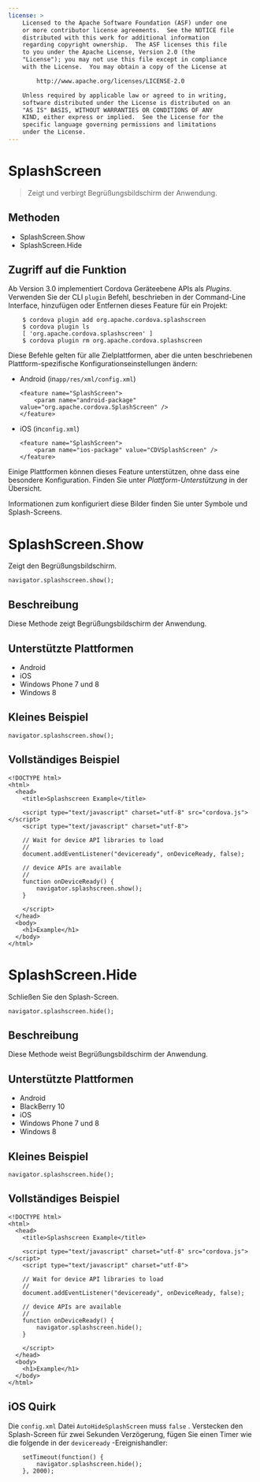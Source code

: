 ```yaml
---
license: >
    Licensed to the Apache Software Foundation (ASF) under one
    or more contributor license agreements.  See the NOTICE file
    distributed with this work for additional information
    regarding copyright ownership.  The ASF licenses this file
    to you under the Apache License, Version 2.0 (the
    "License"); you may not use this file except in compliance
    with the License.  You may obtain a copy of the License at

        http://www.apache.org/licenses/LICENSE-2.0

    Unless required by applicable law or agreed to in writing,
    software distributed under the License is distributed on an
    "AS IS" BASIS, WITHOUT WARRANTIES OR CONDITIONS OF ANY
    KIND, either express or implied.  See the License for the
    specific language governing permissions and limitations
    under the License.
---
```



# SplashScreen

> Zeigt und verbirgt Begrüßungsbildschirm der Anwendung.

## Methoden

*   SplashScreen.Show
*   SplashScreen.Hide

## Zugriff auf die Funktion

Ab Version 3.0 implementiert Cordova Geräteebene APIs als *Plugins*. Verwenden Sie der CLI `plugin` Befehl, beschrieben in der Command-Line Interface, hinzufügen oder Entfernen dieses Feature für ein Projekt:

        $ cordova plugin add org.apache.cordova.splashscreen
        $ cordova plugin ls
        [ 'org.apache.cordova.splashscreen' ]
        $ cordova plugin rm org.apache.cordova.splashscreen
    

Diese Befehle gelten für alle Zielplattformen, aber die unten beschriebenen Plattform-spezifische Konfigurationseinstellungen ändern:

*   Android (in`app/res/xml/config.xml`)
    
        <feature name="SplashScreen">
            <param name="android-package" value="org.apache.cordova.SplashScreen" />
        </feature>
        

*   iOS (in`config.xml`)
    
        <feature name="SplashScreen">
            <param name="ios-package" value="CDVSplashScreen" />
        </feature>
        

Einige Plattformen können dieses Feature unterstützen, ohne dass eine besondere Konfiguration. Finden Sie unter *Plattform-Unterstützung* in der Übersicht.

Informationen zum konfiguriert diese Bilder finden Sie unter Symbole und Splash-Screens.


# SplashScreen.Show

Zeigt den Begrüßungsbildschirm.

    navigator.splashscreen.show();
    

## Beschreibung

Diese Methode zeigt Begrüßungsbildschirm der Anwendung.

## Unterstützte Plattformen

*   Android
*   iOS
*   Windows Phone 7 und 8
*   Windows 8

## Kleines Beispiel

    navigator.splashscreen.show();
    

## Vollständiges Beispiel

    <!DOCTYPE html>
    <html>
      <head>
        <title>Splashscreen Example</title>
    
        <script type="text/javascript" charset="utf-8" src="cordova.js"></script>
        <script type="text/javascript" charset="utf-8">
    
        // Wait for device API libraries to load
        //
        document.addEventListener("deviceready", onDeviceReady, false);
    
        // device APIs are available
        //
        function onDeviceReady() {
            navigator.splashscreen.show();
        }
    
        </script>
      </head>
      <body>
        <h1>Example</h1>
      </body>
    </html>


# SplashScreen.Hide

Schließen Sie den Splash-Screen.

    navigator.splashscreen.hide();
    

## Beschreibung

Diese Methode weist Begrüßungsbildschirm der Anwendung.

## Unterstützte Plattformen

*   Android
*   BlackBerry 10
*   iOS
*   Windows Phone 7 und 8
*   Windows 8

## Kleines Beispiel

    navigator.splashscreen.hide();
    

## Vollständiges Beispiel

    <!DOCTYPE html>
    <html>
      <head>
        <title>Splashscreen Example</title>
    
        <script type="text/javascript" charset="utf-8" src="cordova.js"></script>
        <script type="text/javascript" charset="utf-8">
    
        // Wait for device API libraries to load
        //
        document.addEventListener("deviceready", onDeviceReady, false);
    
        // device APIs are available
        //
        function onDeviceReady() {
            navigator.splashscreen.hide();
        }
    
        </script>
      </head>
      <body>
        <h1>Example</h1>
      </body>
    </html>
    

## iOS Quirk

Die `config.xml` Datei `AutoHideSplashScreen` muss `false` . Verstecken den Splash-Screen für zwei Sekunden Verzögerung, fügen Sie einen Timer wie die folgende in der `deviceready` -Ereignishandler:

        setTimeout(function() {
            navigator.splashscreen.hide();
        }, 2000);
